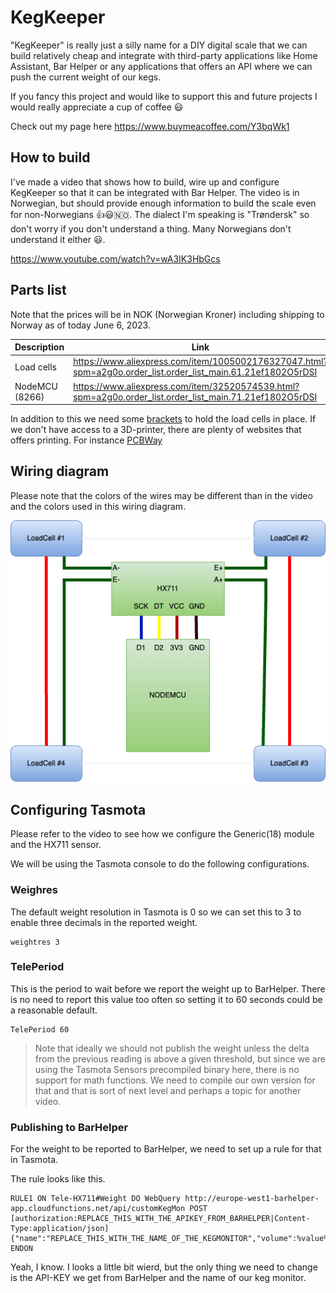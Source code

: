 # KegKeeper 

"KegKeeper" is really just a silly name for a DIY digital scale that we can build relatively cheap and integrate with third-party applications like Home Assistant, Bar Helper or any applications that offers an API where we can push the current weight of our kegs. 

If you fancy this project and would like to support this and future projects I would really appreciate a cup of coffee 😃 

Check out my page here https://www.buymeacoffee.com/Y3bqWk1

## How to build

I've made a video that shows how to build, wire up and configure KegKeeper so that it can be integrated with Bar Helper. The video is in Norwegian, but should provide enough information to build the scale even for non-Norwegians 👍😃🇳🇴. The dialect I'm speaking is "Trøndersk" so don't worry if you don't understand a thing. Many Norwegians don't understand it either 😃.

https://www.youtube.com/watch?v=wA3IK3HbGcs

## Parts list 

Note that the prices will be in NOK (Norwegian Kroner) including shipping to Norway as of today June 6, 2023.

| Description    | Link                                                                                                         |  Price |
| -------------- | ------------------------------------------------------------------------------------------------------------ | -----: |
| Load cells     | https://www.aliexpress.com/item/1005002176327047.html?spm=a2g0o.order_list.order_list_main.61.21ef1802O5rDSI | 50 NOK |
| NodeMCU (8266) | https://www.aliexpress.com/item/32520574539.html?spm=a2g0o.order_list.order_list_main.71.21ef1802O5rDSI      | 37 NOK |

In addition to this we need some [brackets](https://www.thingiverse.com/thing:2624188/files) to hold the load cells in place. If we don't have access to a 3D-printer, there are plenty of websites that offers printing. For instance [PCBWay](https://www.pcbway.com/)


## Wiring diagram

Please note that the colors of the wires may be different than in the video and the colors used in this wiring diagram. 

![](wiring-diagram.png)

## Configuring Tasmota 

Please refer to the video to see how we configure the Generic(18) module and the HX711 sensor.

We will be using the Tasmota console to do the following configurations.

### Weighres

The default weight resolution in Tasmota is 0 so we can set this to 3 to enable three decimals in the reported weight. 

```
weightres 3
```

### TelePeriod

This is the period to wait before we report the weight up to BarHelper. There is no need to report this value too often so setting it to 60 seconds could be a reasonable default.

```
TelePeriod 60
```

> Note that ideally we should not publish the weight unless the delta from the previous reading is above a given threshold, but since we are using the Tasmota Sensors precompiled binary here, there is no support for math functions. We need to compile our own version for that and that is sort of next level and perhaps a topic for another video. 

### Publishing to BarHelper 

For the weight to be reported to BarHelper, we need to set up a rule for that in Tasmota. 

The rule looks like this.

```
RULE1 ON Tele-HX711#Weight DO WebQuery http://europe-west1-barhelper-app.cloudfunctions.net/api/customKegMon POST [authorization:REPLACE_THIS_WITH_THE_APIKEY_FROM_BARHELPER|Content-Type:application/json]{"name":"REPLACE_THIS_WITH_THE_NAME_OF_THE_KEGMONITOR","volume":%value%,"type":"l"} ENDON
```

Yeah, I know. I looks a little bit wierd, but the only thing we need to change is the API-KEY we get from BarHelper and the name of our keg monitor. 

